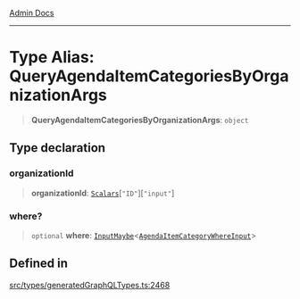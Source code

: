 [Admin Docs](/)

***

# Type Alias: QueryAgendaItemCategoriesByOrganizationArgs

> **QueryAgendaItemCategoriesByOrganizationArgs**: `object`

## Type declaration

### organizationId

> **organizationId**: [`Scalars`](Scalars.md)\[`"ID"`\]\[`"input"`\]

### where?

> `optional` **where**: [`InputMaybe`](InputMaybe.md)\<[`AgendaItemCategoryWhereInput`](AgendaItemCategoryWhereInput.md)\>

## Defined in

[src/types/generatedGraphQLTypes.ts:2468](https://github.com/Suyash878/talawa-api/blob/cfd688207611ba245c99edd8dbaccb2cdbf6a043/src/types/generatedGraphQLTypes.ts#L2468)
